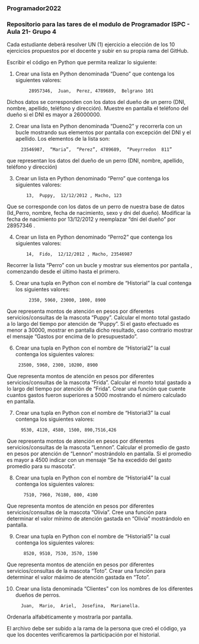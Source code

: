 ### Programador2022
### Repositorio para las tares de el modulo de Programador ISPC - Aula 21- Grupo 4

Cada estudiante deberá  resolver  UN (1) ejercicio a elección de los 10 ejercicios propuestos por el docente y subir en su propia rama del GitHub.

Escribir el código en Python que permita realizar lo siguiente:

1) Crear una lista en Python denominada “Dueno” que contenga los siguientes valores:

            28957346,  Juan,  Perez, 4789689,  Belgrano 101

  Dichos datos se corresponden  con los datos del dueño de un perro (DNI, nombre, apellido, teléfono y dirección). Muestre en pantalla el teléfono del dueño si el DNI es mayor a 26000000.

2)   Crear una lista en Python denominada “Dueno2”  y recorrerla con un bucle  mostrando sus elementos por pantalla con excepción del DNI y el apellido. Los elementos de la lista son:

           23546987,  “Maria”,  “Perez”, 4789689,  “Pueyrredon  811”

 que representan los datos del dueño de un perro (DNI, nombre, apellido, teléfono y dirección) 

3)  Crear un lista en Python denominado “Perro” que contenga los siguientes valores:

            13,  Puppy,  12/12/2012 , Macho, 123

Que se corresponde con los datos de un perro de nuestra base de datos (Id_Perro, nombre, fecha de nacimiento, sexo y dni del dueño). Modificar la fecha de nacimiento por 13/12/2012 y reemplazar “dni del dueño” por 28957346 .

4)  Crear un lista en Python denominado “Perro2” que contenga los siguientes valores:

            14,  Fido,  12/12/2012 , Macho, 23546987

Recorrer la lista “Perro” con un bucle y mostrar sus elementos por pantalla , comenzando desde el último hasta el primero.

5)  Crear una tupla en Python con el nombre de “Historial” la cual contenga los siguientes valores:

             2350, 5960, 23000, 1000, 8900

Que representa montos de atención en pesos por diferentes servicios/consultas de la mascota “Puppy”. Calcular el monto total gastado a lo largo del tiempo por atención de “Puppy”. Si el gasto efectuado es menor a 30000, mostrar en pantalla dicho resultado, caso contrario mostrar el mensaje “Gastos por encima de lo presupuestado”.

6)   Crear una tupla en Python con el nombre de “Historial2” la cual contenga los siguientes valores:

          23500, 5960, 2300, 10200, 8900

Que representa montos de atención en pesos por diferentes servicios/consultas de la mascota “Frida”. Calcular el monto total gastado a lo largo del tiempo por atención de “Frida”. Crear una función que cuente cuantos gastos fueron superiores a 5000 mostrando  el número calculado en pantalla.

7)  Crear una tupla en Python con el nombre de “Historial3” la cual contenga los siguientes valores:

          9530, 4120, 4580, 1500, 890,7516,426

Que representa montos de atención en pesos por diferentes servicios/consultas de la mascota “Lennon”. Calcular el promedio de gasto en pesos por atención de “Lennon” mostrándolo en pantalla. Si el promedio es mayor a 4500 indicar con un mensaje “Se ha excedido del gasto promedio para su mascota”.

8) Crear una tupla en Python con el nombre de “Historial4” la cual contenga los siguientes valores:

          7510, 7960, 76180, 800, 4100

Que representa montos de atención en pesos por diferentes servicios/consultas de la mascota “Olivia”. Cree una función para determinar el valor mínimo de atención gastada en “Olivia”  mostrándolo en pantalla.

9) Crear una tupla en Python con el nombre de “Historial5” la cual contenga los siguientes valores:

          8520, 9510, 7530, 3570, 1590

Que representa montos de atención en pesos por diferentes servicios/consultas de la mascota “Toto”. Crear una función para determinar el valor máximo de atención gastada en “Toto”.

10) Crear una lista denominada “Clientes” con los nombres de los diferentes  dueños de perros.

          Juan,  Mario,  Ariel,  Josefina,  Marianella.

Ordenarla alfabéticamente y mostrarla por pantalla.

El archivo debe ser subido a la rama de la persona que creó el código, ya que los docentes verificaremos la participación por el historial.



